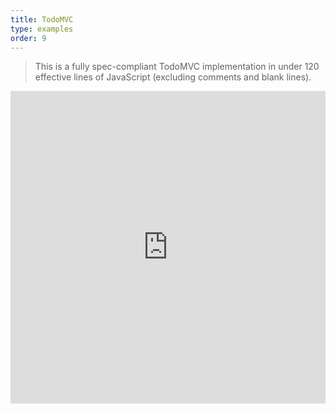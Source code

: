 ```yaml
---
title: TodoMVC
type: examples
order: 9
---
```


> This is a fully spec-compliant TodoMVC implementation in under 120 effective lines of JavaScript (excluding comments and blank lines).

<iframe width="100%" height="500" src="https://jsfiddle.net/yyx990803/aump8a25/embedded/result,html,js,css" allowfullscreen="allowfullscreen" frameborder="0"></iframe>
